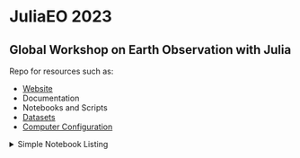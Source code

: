 # JuliaEO 2023     
## Global Workshop on Earth Observation with Julia     
Repo for resources such as:
 + [Website](https://aircentre.github.io/JuliaEO/ "Up-to-date program")
 + Documentation
 + Notebooks and Scripts
 + [Datasets](https://github.com/gdcc/Dataverse.jl#readme "Dataverse archive")
 + [Computer Configuration](https://github.com/AIRCentre/JuliaEO/blob/5d5d1071fdac2bd65e2dc2471d74976432321280/docs/README-Docker-Intro.md "Docker Image")

<details>
 <summary> Simple Notebook Listing </summary>
<p>

This is not necessarily a complete or up-to-date list. It notably omits notebooks used from the [JuliaClimate notebook stack](https://github.com/JuliaClimate/Notebooks#readme). 

1. Plenary sessions

- `plenary_sessions/The_Power_of_JuliaGeo/juliageo.ipynb`
- `plenary_sessions/Julia_showcases_in_Oceanography/01-DIVAnd-data-preparation.ipynb`
- `plenary_sessions/Julia_showcases_in_Oceanography/03-DINCAE-tutorial.ipynb`
- `plenary_sessions/Julia_showcases_in_Oceanography/02-DIVAnd-example-analysis-azores.ipynb`
- `plenary_sessions/SARProcessing_vision_state_of_affairs_and_roadmap/placeholderfile.jl`
- `plenary_sessions/Raster_data_Reading_Manipulating_and_Visualising/rasters_demo.jl`

2. Hands sessions

- `hands_on_sessions/Processing_LiDAR_elevation_point_clouds_using_vector_data_in_Julia/spacelidar.ipynb`
- `hands_on_sessions/Processing_LiDAR_elevation_point_clouds_using_vector_data_in_Julia/geointerface.ipynb`
- `hands_on_sessions/Processing_LiDAR_elevation_point_clouds_using_vector_data_in_Julia/pointclouds.ipynb`
- `hands_on_sessions/Data_Visualizations_with_Makie/Plots_Animations_&_Graphics/hands_on_makie no docker/hands-on-makie.ipynb`
- `hands_on_sessions/Data_Visualizations_with_Makie/Plots_Animations_&_Graphics/hands_on_makie/hands-on-makie.ipynb`
- `hands_on_sessions/Data_Visualizations_with_Makie/Visualization_of_Earth_Observations_Data/Vis_EOD.ipynb`
- `hands_on_sessions/Datacubes_for_high-resolution_EO_data/handson.ipynb`
- `hands_on_sessions/hands_on_makie/hands-on-makie.ipynb`
- `hands_on_sessions/Working_with_SAR_and_InSAR_Data/SARProcessing/3_Object_detection.ipynb`
- `hands_on_sessions/Working_with_SAR_and_InSAR_Data/SARProcessing/1_Load_Image.ipynb`
- `hands_on_sessions/Working_with_SAR_and_InSAR_Data/SARProcessing/4_insar.ipynb`
- `hands_on_sessions/Working_with_SAR_and_InSAR_Data/SARProcessing/2_Speckle.ipynb`
- `hands_on_sessions/Julia_Use_Case_for_Change_Detection/userqa.ipynb`
- `hands_on_sessions/Julia_for_beginners/Julia_for_beginners.ipynb`

- `hands_on_sessions/Advanced_Geodata_Science_&_Geostatistical_Learning/hands_on_geostats/geodatascience.jl`
- `hands_on_sessions/Advanced_Geodata_Science_&_Geostatistical_Learning/hands_on_geostats/geostatslearn.jl`
- `hands_on_sessions/Advanced_Geodata_Science_&_Geostatistical_Learning/hands_on_geostats/geodatascience-docker.jl`
- `hands_on_sessions/Data_Visualizations_with_Makie/Plots_Animations_&_Graphics/hands_on_makie no docker/widgets.jl`
- `hands_on_sessions/Data_Visualizations_with_Makie/Plots_Animations_&_Graphics/hands_on_makie no docker/clima-plot.jl`
- `hands_on_sessions/Data_Visualizations_with_Makie/Plots_Animations_&_Graphics/hands_on_makie/widgets.jl`
- `hands_on_sessions/Data_Visualizations_with_Makie/Plots_Animations_&_Graphics/hands_on_makie/clima-plot.jl`
- `hands_on_sessions/Data_Visualizations_with_Makie/Visualization_of_Earth_Observations_Data/genzarr.jl`
- `hands_on_sessions/Datacubes_for_high-resolution_EO_data/placeholderfile.jl`
- `hands_on_sessions/Land_Cover_Classification_of_Earth_Observation_images/rasters_flux_eo_classification.jl`
- `hands_on_sessions/Retrieving_satellite_and_reanalysis_data_from_EO_servers/02-NASAPrecipitation.jl`
- `hands_on_sessions/Retrieving_satellite_and_reanalysis_data_from_EO_servers/01-GeoRegions.jl`
- `hands_on_sessions/RF_classification_using_marida/RF_classification_using_marida.jl`
- `hands_on_sessions/hands_on_makie/widgets.jl`
- `hands_on_sessions/hands_on_makie/clima-plot.jl`
- `hands_on_sessions/Working_with_SAR_and_InSAR_Data/SARProcessing/figures/misc/azores_image.jl`
- `hands_on_sessions/Working_with_SAR_and_InSAR_Data/SARProcessing/figures/misc/Create_example_data.jl`
- `hands_on_sessions/Julia_Use_Case_for_Change_Detection/userqa_full.jl`
- `hands_on_sessions/Julia_Use_Case_for_Change_Detection/plot_sentinel1.jl`

## Environment Files for Jupyter Notebooks

- `plenary_sessions/The_Power_of_JuliaGeo/Manifest.toml`
- `plenary_sessions/The_Power_of_JuliaGeo/Project.toml`
- `plenary_sessions/Julia_showcases_in_Oceanography/Manifest.toml`
- `plenary_sessions/Julia_showcases_in_Oceanography/Project.toml`
- `plenary_sessions/Data_science_big_data_and _cloud_native_solutions/Manifest.toml`
- `plenary_sessions/Data_science_big_data_and _cloud_native_solutions/Project.toml`
- `hands_on_sessions/Data_Visualizations_with_Makie/Plots_Animations_&_Graphics/hands_on_makie no docker/Project.toml`
- `hands_on_sessions/Data_Visualizations_with_Makie/Visualization_of_Earth_Observations_Data/Manifest.toml`
- `hands_on_sessions/Data_Visualizations_with_Makie/Visualization_of_Earth_Observations_Data/done_at_Workshop/Manifest.toml`
- `hands_on_sessions/Data_Visualizations_with_Makie/Visualization_of_Earth_Observations_Data/Project.toml`
- `hands_on_sessions/Datacubes_for_high-resolution_EO_data/Manifest.toml`
- `hands_on_sessions/Datacubes_for_high-resolution_EO_data/Project.toml`
- `hands_on_sessions/Retrieving_satellite_and_reanalysis_data_from_EO_servers/Manifest.toml`
- `hands_on_sessions/Retrieving_satellite_and_reanalysis_data_from_EO_servers/Project.toml`
- `hands_on_sessions/Julia_Use_Case_for_Change_Detection/Manifest.toml`
- `hands_on_sessions/Julia_Use_Case_for_Change_Detection/Project.toml`
- `hands_on_sessions/Julia_for_beginners/Manifest.toml`
- `hands_on_sessions/Julia_for_beginners/Project.toml`

</p>
</details>




